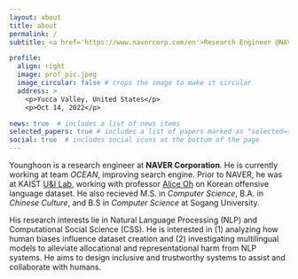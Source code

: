 ```yaml
---
layout: about
title: about
permalink: /
subtitle: <a href='https://www.navercorp.com/en'>Research Engineer @NAVER</a>

profile:
  align: right
  image: prof_pic.jpeg
  image_circular: false # crops the image to make it circular
  address: >
    <p>Yucca Valley, United States</p>
    <p>Oct 14, 2022</p>

news: true  # includes a list of news items
selected_papers: true # includes a list of papers marked as "selected={true}"
social: true  # includes social icons at the bottom of the page
---
```


Younghoon is a research engineer at **NAVER Corporation**. He is currently working at team *OCEAN*, improving search engine. Prior to NAVER, he was at KAIST [U&I Lab](https://uilab.kr), working with professor [Alice Oh](https://aliceoh9.github.io) on Korean offensive language dataset. He also recieved M.S. in *Computer Science*, B.A. in *Chinese Culture*, and B.S in *Computer Science* at Sogang University.

His research interests lie in Natural Language Processing (NLP) and Computational Social Science (CSS). He is interested in (1) analyzing how human biases influence dataset creation and (2) investigating multilingual models to alleviate allocational and representational harm from NLP systems. He aims to design inclusive and trustworthy systems to assist and collaborate with humans.